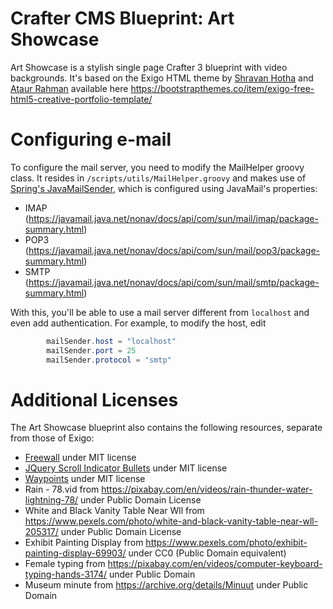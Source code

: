 # Crafter CMS Blueprint: Art Showcase

Art Showcase is a stylish single page Crafter 3 blueprint with video backgrounds. It's based on the Exigo HTML theme by [Shravan Hotha](https://dribbble.com/shots/2714774-Exigo-PSD-Freebie) and [Ataur Rahman](https://bootstrapthemes.co/author/xpeedstudio/) available here https://bootstrapthemes.co/item/exigo-free-html5-creative-portfolio-template/

# Configuring e-mail

To configure the mail server, you need to modify the MailHelper groovy class. It resides in `/scripts/utils/MailHelper.groovy` and makes use of [Spring's JavaMailSender](http://docs.spring.io/spring-framework/docs/current/javadoc-api/org/springframework/mail/javamail/JavaMailSender.html), which is configured using JavaMail's properties:

- IMAP (https://javamail.java.net/nonav/docs/api/com/sun/mail/imap/package-summary.html)
- POP3 (https://javamail.java.net/nonav/docs/api/com/sun/mail/pop3/package-summary.html)
- SMTP (https://javamail.java.net/nonav/docs/api/com/sun/mail/smtp/package-summary.html)

With this, you'll be able to use a mail server different from `localhost` and even add authentication. For example, to modify the host, edit

```java
		mailSender.host = "localhost"
		mailSender.port = 25
		mailSender.protocol = "smtp"
```

# Additional Licenses
The Art Showcase blueprint also contains the following resources, separate from those of Exigo:

- [Freewall](http://kombai.github.io/freewall/) under MIT license
- [JQuery Scroll Indicator Bullets](http://mruoss.github.io/jquery-scroll-indicator-bullets/) under MIT license
- [Waypoints](https://github.com/imakewebthings/waypoints) under MIT license
- Rain - 78.vid from https://pixabay.com/en/videos/rain-thunder-water-lightning-78/ under Public Domain License
- White and Black Vanity Table Near Wll from https://www.pexels.com/photo/white-and-black-vanity-table-near-wll-205317/ under Public Domain License
- Exhibit Painting Display from https://www.pexels.com/photo/exhibit-painting-display-69903/ under CC0 (Public Domain equivalent)
- Female typing from https://pixabay.com/en/videos/computer-keyboard-typing-hands-3174/ under Public Domain
- Museum minute from https://archive.org/details/Minuut under Public Domain

